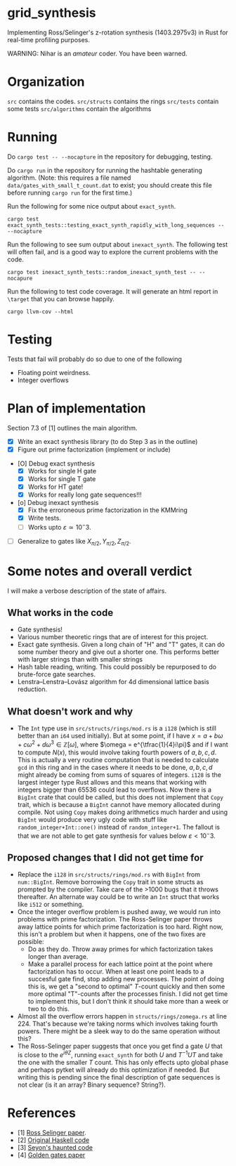 # grid_synthesis


Implementing Ross/Selinger's z-rotation synthesis (1403.2975v3) in Rust for real-time profiling purposes. 

WARNING: Nihar is an _amateur_ coder. You have been warned.


# Organization

`src` contains the codes.
`src/structs` contains the rings 
`src/tests` contain some tests
`src/algorithms` contain the algorithms 

# Running

Do `cargo test -- --nocapture` in the repository for debugging, testing. 

Do `cargo run` in the repository for running the hashtable generating algorithm.
(Note: this requires a file named `data/gates_with_small_t_count.dat` to exist;
you should create this file before running `cargo run` for the first time.)

Run the following for some nice output about `exact_synth`.
```
cargo test exact_synth_tests::testing_exact_synth_rapidly_with_long_sequences -- --nocapture
``` 

Run the following to see sum output about `inexact_synth`. The following test will often fail,
and is a good way to explore the current problems with the code.
```
cargo test inexact_synth_tests::random_inexact_synth_test -- --nocapure
```

Run the following to test code coverage. It will generate an html report in `\target` that 
you can browse happily.
```
cargo llvm-cov --html 
```

# Testing 
Tests that fail will probably do so due to one of the following
- Floating point weirdness.
- Integer overflows

# Plan of implementation

Section 7.3 of [1] outlines the main algorithm.

- [X] Write an exact synthesis library (to do Step 3 as in the outline)
- [X] Figure out prime factorization (implement or include)
- [O] Debug exact synthesis
	- [X] Works for single H gate
	- [X] Works for single T gate
	- [X] Works for HT gate!
	- [X] Works for really long gate sequences!!!
- [o] Debug inexact synthesis
	- [X] Fix the erroroneous prime factorization in the KMMring
	- [X] Write tests.
	- [ ] Works upto $\varepsilon \simeq 10^-3$.
- [ ] Generalize to gates like $X_{\pi/2},Y_{\pi/2},Z_{\pi/2}$.

# Some notes and overall verdict

I will make a verbose description of the state of affairs.

## What works in the code
- Gate synthesis!
- Various number theoretic rings that are of interest for this project.
- Exact gate synthesis. Given a long chain of "H" and "T" gates, it can do some number theory and give out a shorter one. This performs better with larger strings than with smaller strings
- Hash table reading, writing. This could possibly be repurposed to do brute-force gate searches.
- Lenstra–Lenstra–Lovász algorithm for 4d dimensional lattice basis reduction.

## What doesn't work and why
- The `Int` type use in `src/structs/rings/mod.rs` is a `i128` (which is still better than an `i64` used initially). But at some point, if I have $x=a+b\omega+c\omega^2+d\omega^3 \in \mathbb{Z}[\omega]$, where $\omega = e^{\tfrac{1}{4}i\pi}$ and if I want to compute $N(x)$, this would involve taking fourth powers of $a,b,c,d$. This is actually a very routine computation that is needed to calculate `gcd` in this ring and in the cases where it needs to be done, $a,b,c,d$ might already be coming from sums of squares of integers. `i128` is the largest integer type Rust allows and this means that working with integers bigger than 65536 could lead to overflows. Now there is a `BigInt` crate that could be called, but this does not implement that `Copy` trait, which is because a `BigInt` cannot have memory allocated during compile. Not using `Copy` makes doing arithmetics much harder and using `BigInt` would produce very ugly code with stuff like `random_integer+Int::one()` instead of `random_integer+1`. The fallout is that we are not able to get gate synthesis for values below $\varepsilon < 10^-3$.

## Proposed changes that I did not get time for
- Replace the `i128` in `src/structs/rings/mod.rs` with `BigInt` from `num::BigInt`. Remove borrowing the `Copy` trait in some structs as prompted by the compiler. Take care of the >1000 bugs that it throws thereafter. An alternate way could be to write an `Int` struct that works like `i512` or something.
- Once the integer overflow problem is pushed away, we would run into problems with prime factorization. The Ross-Selinger paper throws away lattice points for which prime factorization is too hard. Right now, this isn't a problem but when it happens, one of the two fixes are possible:
	- Do as they do. Throw away primes for which factorization takes longer than average.
	- Make a parallel process for each lattice point at the point where factorization has to occur. When at least one point leads to a succesful gate find, stop adding new processes. The point of doing this is, we get a "second to optimal" $T$-count quickly and then some more optimal "T"-counts after the processes finish. I did not get time to implement this, but I don't think it should take more than a week or two to do this.
- Almost all the overflow errors happen in `structs/rings/zomega.rs` at line 224. That's because we're taking norms which involves taking fourth powers. There might be a sleek way to do the same operation without this?
- The Ross-Selinger paper suggests that once you get find a gate $U$ that is close to the $e^{i\theta Z}$, running `exact_synth` for both $U$ and $T^{-1} U T$ and take the one with the smaller $T$ count. This has only effects upto global phase and perhaps pytket will already do this optimization if needed. But writing this is pending since the final description of gate sequences is not clear (is it an array? Binary sequence? String?).


# References

- [1] [Ross Selinger paper](https://arxiv.org/abs/1403.2975v3).
- [2] [Original Haskell code](https://hackage.haskell.org/package/newsynth)
- [3] [Seyon's haunted code](https://github.com/CQCL/QCompiler/blob/master/singleqb)
- [4] [Golden gates paper](https://arxiv.org/pdf/1704.02106.pdf)
